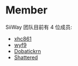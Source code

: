 # Member

SiiWay 团队目前有 4 位成员:

- [xhc861](./xhc861)
- [wyf9](./wyf9)
- [Dobatickrn](./Dobastickrn)
- [Shattered](./Shattered)
